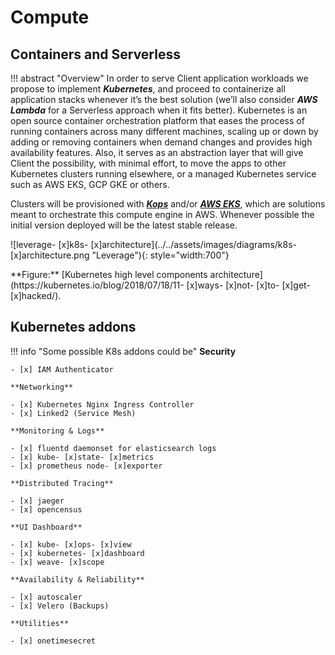 # Compute

## Containers and Serverless

!!! abstract "Overview"
    In order to serve Client application workloads we propose to implement **_Kubernetes_**, and proceed to containerize all
    application stacks whenever it’s the best solution (we’ll also consider **_AWS Lambda_** for a Serverless approach when
    it fits better). Kubernetes is an open source container orchestration platform that eases the process of running
    containers across many different machines, scaling up or down by adding or removing containers when demand changes
    and provides high availability features. Also, it serves as an abstraction layer that will give Client the
    possibility, with minimal effort, to move the apps to other Kubernetes clusters running elsewhere, or a managed
    Kubernetes service such as AWS EKS, GCP GKE or others.

Clusters will be provisioned with [**_Kops_**](https://github.com/kubernetes/kops) and/or
[**_AWS EKS_**](https://aws.amazon.com/eks/), which are solutions meant to orchestrate this
 compute engine in AWS. Whenever possible the initial version deployed will be the latest stable release.

![leverage- [x]k8s- [x]architecture](../../assets/images/diagrams/k8s- [x]architecture.png "Leverage"){: style="width:700"}
<figcaption>**Figure:** [Kubernetes high level components architecture](https://kubernetes.io/blog/2018/07/18/11- [x]ways- [x]not- [x]to- [x]get- [x]hacked/).
</figcaption>


## Kubernetes addons 

!!! info "Some possible K8s addons could be"
    **Security**
        
    - [x] IAM Authenticator

    **Networking**
        
    - [x] Kubernetes Nginx Ingress Controller
    - [x] Linked2 (Service Mesh)
    
    **Monitoring & Logs** 
      
    - [x] fluentd daemonset for elasticsearch logs
    - [x] kube- [x]state- [x]metrics
    - [x] prometheus node- [x]exporter
    
    **Distributed Tracing**
        
    - [x] jaeger
    - [x] opencensus
    
    **UI Dashboard** 
        
    - [x] kube- [x]ops- [x]view
    - [x] kubernetes- [x]dashboard
    - [x] weave- [x]scope
    
    **Availability & Reliability**
        
    - [x] autoscaler
    - [x] Velero (Backups)
    
    **Utilities** 
        
    - [x] onetimesecret 

